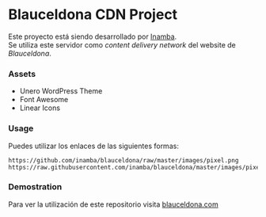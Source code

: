 # Blauceldona CDN Project
Este proyecto está siendo desarrollado por <a href="https://inamba.com/" rel="nofollow" target="_blank">Inamba</a>.<br/>
Se utiliza este servidor como <em>content delivery network</em> del website de <em>Blauceldona</em>.


### Assets
* Unero WordPress Theme
* Font Awesome
* Linear Icons


### Usage
Puedes utilizar los enlaces de las siguientes formas:

	https://github.com/inamba/blauceldona/raw/master/images/pixel.png
	https://raw.githubusercontent.com/inamba/blauceldona/master/images/pixel.png


### Demostration
Para ver la utilización de este repositorio visita <a href="https://blauceldona.com/" rel="nofollow" target="_blank">blauceldona.com</a>